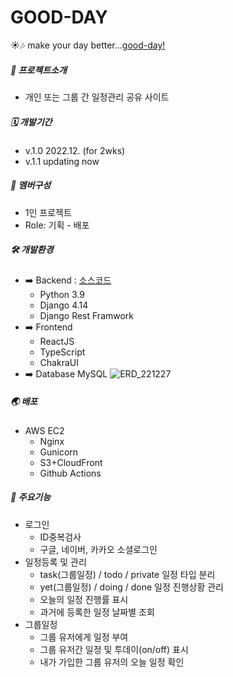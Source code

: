 # GOOD-DAY



☀️🎶 make your day better...[good-day!](https://good-day.today/)

##### 🚩 프로젝트소개
- 개인 또는 그룹 간 일정관리 공유 사이트

##### 🗓️ 개발기간
- v.1.0 2022.12. (for 2wks) 
- v.1.1 updating now

##### 🤝 멤버구성
- 1인 프로젝트
- Role: 기획 - 배포

##### 🛠 ️개발환경 
- ️➡️ Backend : [소스코드](https://github.com/bh224/GOOD-DAY)
  - Python 3.9
  - Django 4.14
  - Django Rest Framwork
- ️➡️ Frontend 
  - ReactJS
  - TypeScript
  - ChakraUI
- ️➡️ Database
MySQL
![ERD_221227](https://user-images.githubusercontent.com/104023868/209669433-b89f7946-496d-46e9-a4c8-b81b98bcf822.jpg)

##### 🌏 배포
- AWS EC2
  - Nginx
  - Gunicorn
  - S3+CloudFront
  - Github Actions

##### 📌 주요기능
- 로그인
  - ID중복검사 
  - 구글, 네이버, 카카오 소셜로그인
- 일정등록 및 관리
  - task(그룹일정) / todo / private 일정 타입 분리
  - yet(그룹일정) / doing / done 일정 진행상황 관리
  - 오늘의 일정 진행률 표시
  - 과거에 등록한 일정 날짜별 조회
- 그룹일정
  - 그룹 유저에게 일정 부여
  - 그룹 유저간 일정 및 투데이(on/off) 표시
  - 내가 가입한 그룹 유저의 오늘 일정 확인

